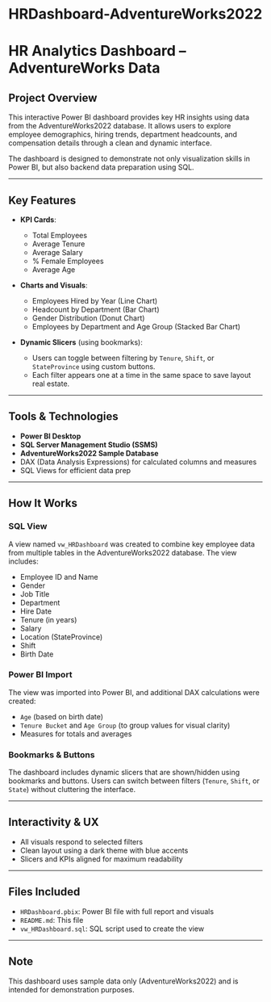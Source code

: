# HRDashboard-AdventureWorks2022
# HR Analytics Dashboard – AdventureWorks Data

## Project Overview

This interactive Power BI dashboard provides key HR insights using data from the AdventureWorks2022 database. It allows users to explore employee demographics, hiring trends, department headcounts, and compensation details through a clean and dynamic interface.

The dashboard is designed to demonstrate not only visualization skills in Power BI, but also backend data preparation using SQL.

---

## Key Features

- **KPI Cards**:
  - Total Employees
  - Average Tenure
  - Average Salary
  - % Female Employees
  - Average Age

- **Charts and Visuals**:
  - Employees Hired by Year (Line Chart)
  - Headcount by Department (Bar Chart)
  - Gender Distribution (Donut Chart)
  - Employees by Department and Age Group (Stacked Bar Chart)

- **Dynamic Slicers** (using bookmarks):
  - Users can toggle between filtering by `Tenure`, `Shift`, or `StateProvince` using custom buttons.
  - Each filter appears one at a time in the same space to save layout real estate.

---

## Tools & Technologies

- **Power BI Desktop**
- **SQL Server Management Studio (SSMS)**
- **AdventureWorks2022 Sample Database**
- DAX (Data Analysis Expressions) for calculated columns and measures
- SQL Views for efficient data prep

---

## How It Works

### SQL View

A view named `vw_HRDashboard` was created to combine key employee data from multiple tables in the AdventureWorks2022 database. The view includes:
- Employee ID and Name
- Gender
- Job Title
- Department
- Hire Date
- Tenure (in years)
- Salary
- Location (StateProvince)
- Shift
- Birth Date

### Power BI Import

The view was imported into Power BI, and additional DAX calculations were created:
- `Age` (based on birth date)
- `Tenure Bucket` and `Age Group` (to group values for visual clarity)
- Measures for totals and averages

### Bookmarks & Buttons

The dashboard includes dynamic slicers that are shown/hidden using bookmarks and buttons. Users can switch between filters (`Tenure`, `Shift`, or `State`) without cluttering the interface.

---

## Interactivity & UX

- All visuals respond to selected filters
- Clean layout using a dark theme with blue accents
- Slicers and KPIs aligned for maximum readability

---

## Files Included

- `HRDashboard.pbix`: Power BI file with full report and visuals
- `README.md`: This file
- `vw_HRDashboard.sql`: SQL script used to create the view

---


## Note

This dashboard uses sample data only (AdventureWorks2022) and is intended for demonstration purposes.
